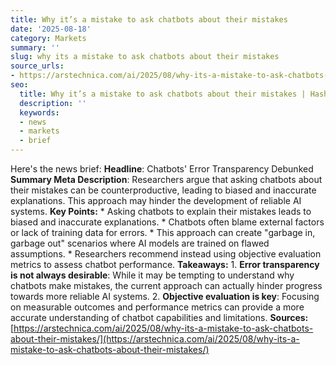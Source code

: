 ```yaml
---
title: Why it’s a mistake to ask chatbots about their mistakes
date: '2025-08-18'
category: Markets
summary: ''
slug: why its a mistake to ask chatbots about their mistakes
source_urls:
- https://arstechnica.com/ai/2025/08/why-its-a-mistake-to-ask-chatbots-about-their-mistakes/
seo:
  title: Why it’s a mistake to ask chatbots about their mistakes | Hash n Hedge
  description: ''
  keywords:
  - news
  - markets
  - brief
---
```


Here's the news brief:  **Headline**: Chatbots' Error Transparency Debunked **Summary Meta Description**: Researchers argue that asking chatbots about their mistakes can be counterproductive, leading to biased and inaccurate explanations. This approach may hinder the development of reliable AI systems.  **Key Points:**  * Asking chatbots to explain their mistakes leads to biased and inaccurate explanations. * Chatbots often blame external factors or lack of training data for errors. * This approach can create "garbage in, garbage out" scenarios where AI models are trained on flawed assumptions. * Researchers recommend instead using objective evaluation metrics to assess chatbot performance.  **Takeaways:**  1. **Error transparency is not always desirable**: While it may be tempting to understand why chatbots make mistakes, the current approach can actually hinder progress towards more reliable AI systems. 2. **Objective evaluation is key**: Focusing on measurable outcomes and performance metrics can provide a more accurate understanding of chatbot capabilities and limitations.  **Sources:** [https://arstechnica.com/ai/2025/08/why-its-a-mistake-to-ask-chatbots-about-their-mistakes/](https://arstechnica.com/ai/2025/08/why-its-a-mistake-to-ask-chatbots-about-their-mistakes/) 
